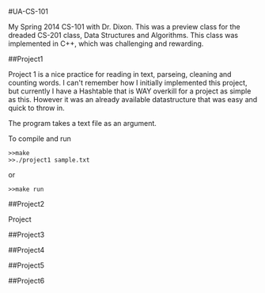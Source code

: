 #UA-CS-101

My Spring 2014 CS-101 with Dr. Dixon.  This was a preview class for the dreaded CS-201 class, Data Structures and Algorithms.  This class was implemented in C++, which was challenging and rewarding.  

##Project1

Project 1 is a nice practice for reading in text, parseing, cleaning and counting words.  I can't remember how I initially implemented this project, but currently I have a Hashtable that is WAY overkill for a project as simple as this.  However it was an already available datastructure that was easy and quick to throw in.

The program takes a text file as an argument.

To compile and run
```
>>make
>>./project1 sample.txt	
```

or 

```
>>make run
```

##Project2

Project

##Project3

##Project4

##Project5

##Project6
